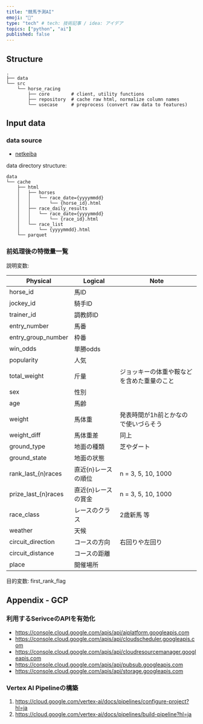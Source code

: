 ```yaml
---
title: "競馬予測AI"
emoji: "🐴"
type: "tech" # tech: 技術記事 / idea: アイデア
topics: ["python", "ai"]
published: false
---
```


## Structure

```
.
├── data
└── src
    └── horse_racing
        ├── core        # client, utility functions
        ├── repository  # cache raw html, normalize column names
        └── usecase     # preprocess (convert raw data to features)
```

## Input data

### data source

- [netkeiba](https://db.netkeiba.com/)

data directory structure:

```
data
└── cache
    ├── html
    │   ├── horses
    │   │   └── race_date={yyyymmdd}
    │   │       └── {horse_id}.html    
    │   ├── race_daily_results
    │   │   └── race_date={yyyymmdd}
    │   │       └── {race_id}.html    
    │   └── race_list
    │       └── {yyyymmdd}.html
    └── parquet
```

### 前処理後の特徴量一覧

説明変数:

| Physical            | Logical     | Note                  |
|---------------------|-------------|-----------------------|
| horse_id            | 馬ID         |
| jockey_id           | 騎手ID        |
| trainer_id          | 調教師ID       |
| entry_number        | 馬番          |
| entry_group_number  | 枠番          |
| win_odds            | 単勝odds      |
| popularity          | 人気          |
| total_weight        | 斤量          | ジョッキーの体重や鞍などを含めた重量のこと |
| sex                 | 性別          |
| age                 | 馬齢          |
| weight              | 馬体重         | 発表時間が1h前とかなので使いづらそう   |
| weight_diff         | 馬体重差        | 同上                    |
| ground_type         | 地面の種類       | 芝やダート                 |
| ground_state        | 地面の状態       |
| rank_last_{n}races  | 直近{n}レースの順位 | n = 3, 5, 10, 1000    |
| prize_last_{n}races | 直近{n}レースの賞金 | n = 3, 5, 10, 1000    |
| race_class          | レースのクラス     | 2歳新馬 等                |
| weather             | 天候          |
| circuit_direction   | コースの方向      | 右回りや左回り               |
| circuit_distance    | コースの距離      |
| place               | 開催場所        | 

目的変数: first_rank_flag

## Appendix - GCP

### 利用するSerivceのAPIを有効化

- https://console.cloud.google.com/apis/api/aiplatform.googleapis.com
- https://console.cloud.google.com/apis/api/cloudscheduler.googleapis.com
- https://console.cloud.google.com/apis/api/cloudresourcemanager.googleapis.com
- https://console.cloud.google.com/apis/api/pubsub.googleapis.com
- https://console.cloud.google.com/apis/api/storage.googleapis.com

### Vertex AI Pipelineの構築

1. https://cloud.google.com/vertex-ai/docs/pipelines/configure-project?hl=ja
2. https://cloud.google.com/vertex-ai/docs/pipelines/build-pipeline?hl=ja

